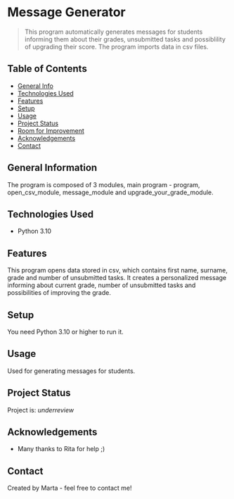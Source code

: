 # Message Generator
> This program automatically generates messages for students informing them about their grades, unsubmitted tasks and possiblility of upgrading their score. 
> The program imports data in csv files. 

## Table of Contents
* [General Info](#general-information)
* [Technologies Used](#technologies-used)
* [Features](#features)
* [Setup](#setup)
* [Usage](#usage)
* [Project Status](#project-status)
* [Room for Improvement](#room-for-improvement)
* [Acknowledgements](#acknowledgements)
* [Contact](#contact)
<!-- * [License](#license) -->


## General Information
The program is composed of 3 modules, main program - program, open_csv_module, message_module and upgrade_your_grade_module.  

## Technologies Used
- Python 3.10


## Features
This program opens data stored in csv, which contains first name, surname, grade and number of unsubmitted tasks. 
It creates a personalized message informing about current grade, number of unsubmitted tasks and possibilities of improving the grade. 


## Setup
You need Python 3.10 or higher to run it.


## Usage
Used for generating messages for students.


## Project Status
Project is: _underreview_ 





## Acknowledgements

- Many thanks to Rita for help ;)


## Contact
Created by Marta - feel free to contact me!

